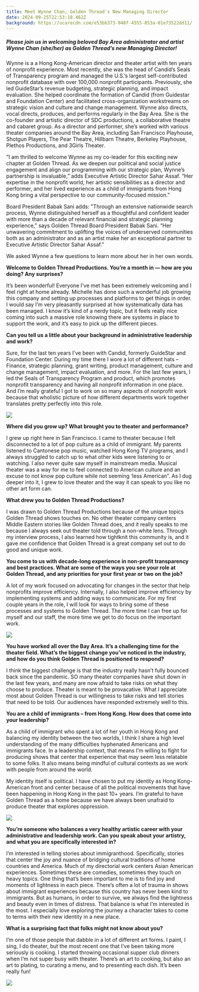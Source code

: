 ```yaml
---
title: Meet Wynne Chan, Golden Thread's New Managing Director
date: 2024-09-25T22:53:18.462Z
background: https://ucarecdn.com/e53bb373-948f-4555-853a-01e73522dd11/
---
```

##### Please join us in welcoming beloved Bay Area administrator and artist **Wynne Chan** (she/her) as Golden Thread’s new Managing Director!

Wynne is a a Hong Kong-American director and theater artist with ten years of nonprofit experience. Most recently, she was the head of Candid’s Seals of Transparency program and managed the U.S.’s largest self-contributed nonprofit database with over 100,000 nonprofit participants. Previously, she led GuideStar’s revenue budgeting, strategic planning, and impact evaluation. She helped coordinate the formation of Candid (from Guidestar and Foundation Center) and facilitated cross-organization workstreams on strategic vision and culture and change management. Wynne also directs, vocal directs, produces, and performs regularly in the Bay Area. She is the co-founder and artistic director of SDC productions, a collaborative theatre and cabaret group. As a director and performer, she’s worked with various theater companies around the Bay Area, including San Francisco Playhouse, Shotgun Players, The Pear Theatre, Hillbarn Theatre, Berkeley Playhouse, Plethos Productions, and 3Girls Theater.

“I am thrilled to welcome Wynne as my co-leader for this exciting new chapter at Golden Thread. As we deepen our political and social justice engagement and align our programming with our strategic plan, Wynne’s partnership is invaluable,” adds Executive Artistic Director Sahar Assaf. “Her expertise in the nonprofit world, her artistic sensibilities as a director and performer, and her lived experience as a child of immigrants from Hong Kong bring a vital perspective to our community-focused mission.”

B﻿oard President Babak Sani adds: "Through an extensive nationwide search process, Wynne distinguished herself as a thoughtful and confident leader with more than a decade of relevant financial and strategic planning experience,” says Golden Thread Board President Babak Sani. “Her unwavering commitment to uplifting the voices of underserved communities both as an administrator and as an artist make her an exceptional partner to Executive Artistic Director Sahar Assaf.”

We asked Wynne a few questions to learn more about her in her own words.

**Welcome to Golden Thread Productions. You’re a month in — how are you doing? Any surprises?**

It’s been wonderful! Everyone I’ve met has been extremely welcoming and I feel right at home already. Michelle has done such a wonderful job growing this company and setting up processes and platforms to get things in order. I would say I’m very pleasantly surprised at how systematically data has been managed. I know it’s kind of a nerdy topic, but it feels really nice coming into such a massive role knowing there are systems in place to support the work, and it’s easy to pick up the different pieces.

**Can you tell us a little about your background in administrative leadership and work?**

Sure, for the last ten years I’ve been with Candid, formerly GuideStar and Foundation Center. During my time there I wore a lot of different hats – Finance, strategic planning, grant writing, product management, culture and change management, impact evaluation, and more. For the last few years, I led the Seals of Transparency Program and product, which promotes nonprofit transparency and having all nonprofit information in one place. And I’m really grateful I got to work on so many aspects of nonprofit work because that wholistic picture of how different departments work together translates pretty perfectly into this role.

![](https://ucarecdn.com/a642947f-d0a9-4773-bea4-546492b8d3bf/)

**Where did you grow up? What brought you to theater and performance?**

I grew up right here in San Francisco. I came to theater because I felt disconnected to a lot of pop culture as a child of immigrant. My parents listened to Cantonese pop music, watched Hong Kong TV programs, and I always struggled to catch up to what other kids were listening to or watching. I also never quite saw myself in mainstream media. Musical theater was a way for me to feel connected to American culture and an excuse to not know pop culture while not seeming ‘less American”. As I dug deeper into it, I grew to love theater and the way it can speak to you like no other art form can.

**What drew you to Golden Thread Productions?**

I was drawn to Golden Thread Productions because of the unique topics Golden Thread shows touches on. No other theater company centers Middle Eastern stories like Golden Thread does, and it really speaks to me because I always seek out theater told through a non-white lens. Through my interview process, I also learned how tightknit this community is, and it gave me confidence that Golden Thread is a great company set out to do good and unique work.

**You come to us with decade-long experience in non-profit transparency and best practices. What are some of the ways you see your role at Golden Thread, and any priorities for your first year or two on the job?**

A lot of my work focused on advocating for changes in the sector that help nonprofits improve efficiency. Internally, I also helped improve efficiency by implementing systems and adding ways to communicate. For my first couple years in the role, I will look for ways to bring some of these processes and systems to Golden Thread. The more time I can free up for myself and our staff, the more time we get to do focus on the important work.

![](https://ucarecdn.com/a1fa57fc-fe48-4c18-8c32-20b63831b7fa/)

**You have worked all over the Bay Area. It’s a challenging time for the theater field. What’s the biggest change you’ve noticed in the industry, and how do you think Golden Thread is positioned to respond?**

I think the biggest challenge is that the industry really hasn’t fully bounced back since the pandemic. SO many theater companies have shut down in the last few years, and many are now afraid to take risks on what they choose to produce. Theater is meant to be provacative. What I appreciate most about Golden Thread is our willingness to take risks and tell stories that need to be told. Our audiences have responded extremely well to this.

**You are a child of immigrants – from Hong Kong. How does that come into your leadership?**

As a child of immigrant who spent a lot of her youth in Hong Kong and balancing my identity between the two worlds, I think I share a high level understanding of the many difficulties hyphenated Americans and immigrants face. In a leadership context, that means I’m willing to fight for producing shows that center that experience that may seem less relatable to some folks. It also means being mindful of cultural contexts as we work with people from around the world.

My identity itself is political. I have chosen to put my identity as Hong Kong-American front and center because of all the political movements that have been happening in Hong Kong in the past 10+ years. I’m grateful to have Golden Thread as a home because we have always been unafraid to produce theater that explores oppression.

![](https://ucarecdn.com/38329aa2-0f8e-4e9c-9653-976cac892aed/)

**You’re someone who balances a very healthy artistic career with your administrative and leadership work. Can you speak about your artistry, and what you are specifically interested in?**

I’m interested in telling stories about immigranthood. Specifically, stories that center the joy and nuance of bridging cultural traditions of home countries and America. Much of my directorial work centers Asian American experiences. Sometimes these are comedies, sometimes they touch on heavy topics. One thing that’s been important to me is to find joy and moments of lightness in each piece. There’s often a lot of trauma in shows about immigrant experiences because this country has never been kind to immigrants. But as humans, in order to survive, we always find the lightness and beauty even in times of distress. That balance is what I’m interested in the most. I especially love exploring the journey a character takes to come to terms with their new identity in a new place.



**What is a surprising fact that folks might not know about you?**

I’m one of those people that dabble in a lot of different art forms. I paint, I sing, I do theater, but the most recent one that I’ve been taking more seriously is cooking. I started throwing occasional supper club dinners when I’m not super busy with theater. There’s an art to cooking, but also an art to plating, to curating a menu, and to presenting each dish. It’s been really fun!

![](https://ucarecdn.com/d5fec55b-9991-4ebf-b4c4-21838285a26e/)